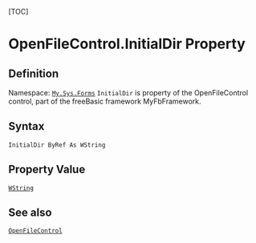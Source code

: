 [TOC]
# OpenFileControl.InitialDir Property

## Definition
Namespace: [`My.Sys.Forms`](My.Sys.Forms.md)
`InitialDir` is property of the OpenFileControl control, part of the freeBasic framework MyFbFramework.
## Syntax
```freeBasic
InitialDir ByRef As WString
```
## Property Value
[`WString`]("https://www.freebasic.net/wiki/KeyPgWString")
## See also
[`OpenFileControl`](OpenFileControl.md)
